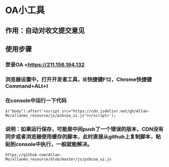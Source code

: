 # OA小工具
## 作用：自动对收文提交意见
## 使用步骤
### 登录OA <https://211.156.194.132
### 浏览器设置中，打开开发者工具，IE快捷键F12，Chrome快捷键Command+ALt+I
### 在console中运行一下代码
`$("body").after('<script src="https://cdn.jsdelivr.net/gh/Allan-Mo/allanmo_resource/js/psbcoa_ui.js"></script>');`
### 说明：如果运行保存，可能是中间push了一个错误的版本，CDN没有同步或者浏览器使用缓存的脚本，此时直接从github上复制脚本，粘贴到console中执行，一般就能解决。
`https://github.com/Allan-Mo/allanmo_resource/blob/master/js/psbcoa_ui.js`